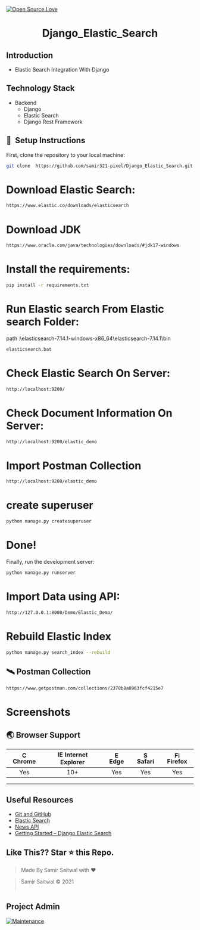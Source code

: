 [![Open Source Love](https://badges.frapsoft.com/os/v1/open-source.svg?v=102)](https://snip-share.herokuapp.com/)&nbsp;
<h1 align="center">Django_Elastic_Search</h1>

## Introduction
* Elastic Search Integration With Django


## Technology Stack
* Backend
  * Django 
  * Elastic Search
  * Django Rest Framework


## 🚀&nbsp; Setup Instructions

First, clone the repository to your local machine:

```bash
git clone  https://github.com/samir321-pixel/Django_Elastic_Search.git
```

# Download Elastic Search:
```bash
https://www.elastic.co/downloads/elasticsearch
```

# Download JDK
```bash
https://www.oracle.com/java/technologies/downloads/#jdk17-windows
```

# Install the requirements:
```bash
pip install -r requirements.txt
```

# Run Elastic search From Elastic search Folder:
path :\elasticsearch-7.14.1-windows-x86_64\elasticsearch-7.14.1\bin
```bash
elasticsearch.bat
```

# Check Elastic Search On Server:
```bash
http://localhost:9200/
```

# Check Document Information On Server:
```bash
http://localhost:9200/elastic_demo
```

# Import Postman Collection
```bash
http://localhost:9200/elastic_demo
```

# create superuser
```bash
python manage.py createsuperuser
```

# Done!
Finally, run the development server:
```bash
python manage.py runserver
```

# Import Data using API: 
```bash
http://127.0.0.1:8000/Demo/Elastic_Demo/
```

# Rebuild Elastic Index
```bash
python manage.py search_index --rebuild
```

## 🛰️ Postman Collection
```bash
https://www.getpostman.com/collections/2370b8a0963fcf4215e7
```


# Screenshots

## 🌏 Browser Support

| <img src="https://user-images.githubusercontent.com/1215767/34348387-a2e64588-ea4d-11e7-8267-a43365103afe.png" alt="Chrome" width="16px" height="16px" /> Chrome | <img src="https://user-images.githubusercontent.com/1215767/34348590-250b3ca2-ea4f-11e7-9efb-da953359321f.png" alt="IE" width="16px" height="16px" /> Internet Explorer | <img src="https://user-images.githubusercontent.com/1215767/34348380-93e77ae8-ea4d-11e7-8696-9a989ddbbbf5.png" alt="Edge" width="16px" height="16px" /> Edge | <img src="https://user-images.githubusercontent.com/1215767/34348394-a981f892-ea4d-11e7-9156-d128d58386b9.png" alt="Safari" width="16px" height="16px" /> Safari | <img src="https://user-images.githubusercontent.com/1215767/34348383-9e7ed492-ea4d-11e7-910c-03b39d52f496.png" alt="Firefox" width="16px" height="16px" /> Firefox |
| :---------: | :---------: | :---------: | :---------: | :---------: |
| Yes | 10+ | Yes | Yes | Yes |


***
## Useful Resources
- [Git and GitHub](https://www.digitalocean.com/community/tutorials/how-to-use-git-a-reference-guide)
- [Elastic Search](https://www.elastic.co/)
- [News API](https://newsapi.org/)
- [Getting Started – Django Elastic Search](https://django-elasticsearch-dsl.readthedocs.io/en/latest/quickstart.html)

## Like This?? Star ⭐ this Repo.

<!-- [![forthebadge](https://forthebadge.com/images/badges/made-with-html.svg)](https://github.com/samir321-pixel/Fashion-Website.git) -->

> Made By Samir Saitwal with ❤️

> Samir Saitwal &copy; 2021
<br><br>
## Project Admin
[![Maintenance](https://img.shields.io/maintenance/yes/2020?color=green&logo=github)](https://github.com/samir321-pixel)
